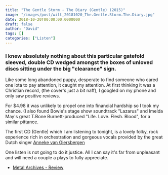 ```yaml
---
title: "The Gentle Storm - The Diary (Gentle) (2015)"
image: "/images/post/wilt_20181020_The.Gentle.Storm.The.Diary.jpg"
date: 2018-10-20T00:00:00.0000000
draft: false
author: "David"
tags: []
categories: ["Listen"]
---
```

### I knew absolutely nothing about this particular gatefold sleeved, double CD wedged amongst the boxes of unloved discs sitting under the big "clearance" sign.

 Like some long abandoned puppy, desperate to find someone who cared one iota to pay attention, it caught my attention. At first thinking it was a Christian record, (the cover's just a bit naff), I googled on my phone and only saw positive reviews.

 For $4.98 it was unlikely to propel one into financial hardship so I took my chance. (I also found Bowie's stage show soundtrack "Lazarus" and Imelda May's great T.Bone Burnett-produced "Life. Love. Flesh. Blood", for a similar pittance.

 The first CD (Gentle) which I am listening to tonight, is a lovely folky, rock experience rich in orchestration and gorgeous vocals provided by the great Dutch singer [Anneke van Giersbergen](https://www.allmusic.com/artist/anneke-van-giersbergen-mn0000719142) 

 One listen is not going to do it justice. All I can say it's far from unpleasant and will need a couple a plays to fully appreciate.

-  [Metal Archives - Review](https://www.metal-archives.com/reviews/The_Gentle_Storm/The_Diary/499391/)